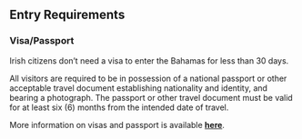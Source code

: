 ## Entry Requirements

### **Visa/Passport**

Irish citizens don’t need a visa to enter the Bahamas for less than 30 days.

All visitors are required to be in possession of a national passport or other acceptable travel document establishing nationality and identity, and bearing a photograph. The passport or other travel document must be valid for at least six (6) months from the intended date of travel.

More information on visas and passport is available [**here**](https://www.bahamas.com/plan-your-trip/island-faq/visa-immigration).
